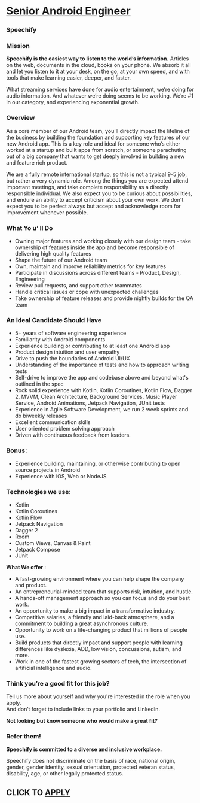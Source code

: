 # [Senior Android Engineer](https://www.remotewlb.com/apply/senior-android-engineer-70050)  
### Speechify  
####  

### Mission

 **Speechify is the easiest way to listen to the world’s information.** Articles on the web, documents in the cloud, books on your phone. We absorb it all and let you listen to it at your desk, on the go, at your own speed, and with tools that make learning easier, deeper, and faster.

What streaming services have done for audio entertainment, we’re doing for audio information. And whatever we’re doing seems to be working. We’re #1 in our category, and experiencing exponential growth.

### Overview

As a core member of our Android team, you'll directly impact the lifeline of the business by building the foundation and supporting key features of our new Android app. This is a key role and ideal for someone who’s either worked at a startup and built apps from scratch, or someone parachuting out of a big company that wants to get deeply involved in building a new and feature rich product.

We are a fully remote international startup, so this is not a typical 9-5 job, but rather a very dynamic role. Among the things you are expected attend important meetings, and take complete responsibility as a directly responsible individual. We also expect you to be curious about possibilities, and endure an ability to accept criticism about your own work. We don't expect you to be perfect always but accept and acknowledge room for improvement whenever possible.

### What Yo **u’** **ll Do**

  * Owning major features and working closely with our design team - take ownership of features inside the app and become responsible of delivering high quality features
  * Shape the future of our Android team
  * Own, maintain and improve reliability metrics for key features
  * Participate in discussions across different teams - Product, Design, Engineering
  * Review pull requests, and support other teammates
  * Handle critical issues or cope with unexpected challenges 
  * Take ownership of feature releases and provide nightly builds for the QA team

### An Ideal Candidate Should Have

  * 5+ years of software engineering experience
  * Familiarity with Android components
  * Experience building or contributing to at least one Android app
  * Product design intuition and user empathy
  * Drive to push the boundaries of Android UI/UX
  * Understanding of the importance of tests and how to approach writing tests
  * Self-drive to improve the app and codebase above and beyond what's outlined in the spec
  * Rock solid experience with Kotlin, Kotlin Coroutines, Kotlin Flow, Dagger 2, MVVM, Clean Architecture, Background Services, Music Player Service, Android Animations, Jetpack Navigation, JUnit tests
  * Experience in Agile Software Development, we run 2 week sprints and do biweekly releases 
  * Excellent communication skills
  * User oriented problem solving approach
  * Driven with continuous feedback from leaders.

### Bonus:

  * Experience building, maintaining, or otherwise contributing to open source projects in Android
  * Experience with iOS, Web or NodeJS

### Technologies we use:

  * Kotlin
  * Kotlin Coroutines
  * Kotlin Flow
  * Jetpack Navigation
  * Dagger 2
  * Room
  * Custom Views, Canvas & Paint
  * Jetpack Compose
  * JUnit

 **What We offer** :

  * A fast-growing environment where you can help shape the company and product.
  * An entrepreneurial-minded team that supports risk, intuition, and hustle.
  * A hands-off management approach so you can focus and do your best work.
  * An opportunity to make a big impact in a transformative industry.
  * Competitive salaries, a friendly and laid-back atmosphere, and a commitment to building a great asynchronous culture.
  * Opportunity to work on a life-changing product that millions of people use.
  * Build products that directly impact and support people with learning differences like dyslexia, ADD, low vision, concussions, autism, and more.
  * Work in one of the fastest growing sectors of tech, the intersection of artificial intelligence and audio.

### Think you’re a good fit for this job?

Tell us more about yourself and why you're interested in the role when you apply.  
And don’t forget to include links to your portfolio and LinkedIn.

 **Not looking but know someone who would make a great fit?**

### Refer them!

**Speechify is committed to a diverse and inclusive workplace.**

Speechify does not discriminate on the basis of race, national origin, gender, gender identity, sexual orientation, protected veteran status, disability, age, or other legally protected status.

  
## CLICK TO [APPLY](https://www.remotewlb.com/apply/senior-android-engineer-70050)

